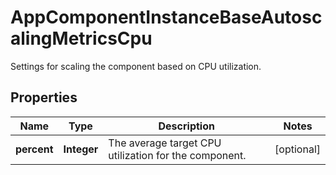 

# AppComponentInstanceBaseAutoscalingMetricsCpu

Settings for scaling the component based on CPU utilization.

## Properties

| Name | Type | Description | Notes |
|------------ | ------------- | ------------- | -------------|
|**percent** | **Integer** | The average target CPU utilization for the component. |  [optional] |



